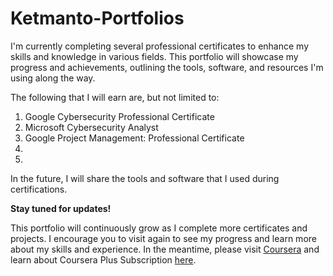 # Ketmanto-Portfolios

I'm currently completing several professional certificates to enhance my skills and knowledge in various fields. This portfolio will showcase my progress and achievements, outlining the tools, software, and resources I'm using along the way. 

The following that I will earn are, but not limited to:
1. Google Cybersecurity Professional Certificate
2. Microsoft Cybersecurity Analyst
3. Google Project Management: Professional Certificate
4. 
5. 

In the future, I will share the tools and software that I used during certifications. 

**Stay tuned for updates!**

This portfolio will continuously grow as I complete more certificates and projects. I encourage you to visit again to see my progress and learn more about my skills and experience.
In the meantime, please visit [Coursera](https://www.coursera.org/) and learn about Coursera Plus Subscription [here](https://www.coursera.org/courseraplus). 
